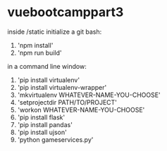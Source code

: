 # vuebootcamppart3
inside /static initialize a git bash:
1. 'npm install'
2. 'npm run build'

in a command line window:
1. 'pip install virtualenv'
2. 'pip install virtualenv-wrapper'
3. 'mkvirtualenv WHATEVER-NAME-YOU-CHOOSE'
4. 'setprojectdir PATH/TO/PROJECT'
5. 'workon WHATEVER-NAME-YOU-CHOOSE'
6. 'pip install flask'
7. 'pip install pandas'
8. 'pip install ujson'
9. 'python gameservices.py'

